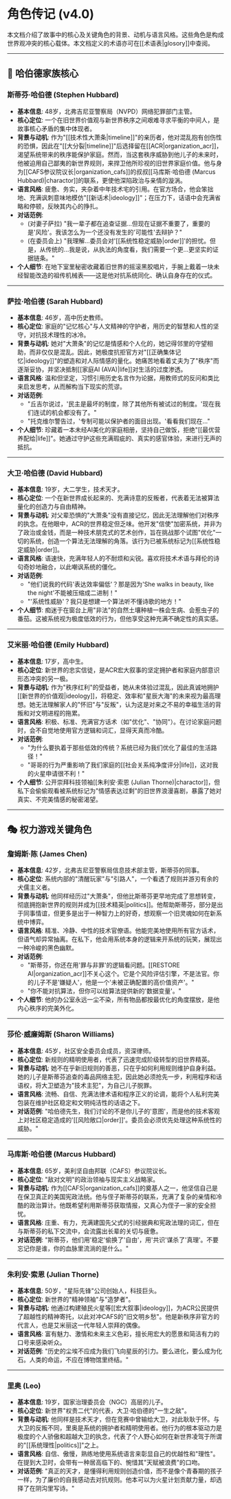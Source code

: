 # 角色传记 (v4.0)

本文档介绍了故事中的核心及关键角色的背景、动机与语言风格。这些角色是构成世界观冲突的核心载体。本文档定义的术语亦可在[[术语表|glosory]]中查阅。

---

## 📖 哈伯德家族核心

### **斯蒂芬·哈伯德 (Stephen Hubbard)**
- **基本信息**: 48岁，北弗吉尼亚警察局（NVPD）网络犯罪部门主管。
- **核心定位**: 一个在旧世界价值观与新世界秩序之间艰难寻求平衡的中间人，是故事核心矛盾的集中体现者。
- **背景与动机**: 作为"[[技术性大萧条|timeline]]"的亲历者，他对混乱抱有创伤性的恐惧，因此在"[[大分裂|timeline]]"后选择留在[[ACR|organization_acr]]，渴望系统带来的秩序能保护家庭。然而，当这套秩序威胁到他儿子的未来时，他被迫用自己鄙夷的新世界规则，来捍卫他所珍视的旧世界家庭价值。他与身为[[CAFS参议院议长|organization_cafs]]的叔叔[[马库斯·哈伯德 (Marcus Hubbard)|charactor]]的联系，更使他深陷政治与亲情的漩涡。
- **语言风格**: 疲惫、务实，夹杂着中年技术宅的引用。在官方场合，他会笨拙地、充满讽刺意味地模仿"[[新话术|ideology]]"；在压力下，话语中会充满省略和停顿，反映其内心的挣扎。
- **对话范例**:
    - (对妻子萨拉) "我一辈子都在追查证据...但现在证据不重要了，重要的是'风险'。我该怎么为一个还没有发生的'可能性'去辩护？"
    - (在委员会上) "我理解...委员会对'[[系统性稳定威胁|order]]'的担忧。但是，从传统的...我是说，从执法的角度看，我们需要一个更...更坚实的证据链条。"
- **个人细节**: 在地下室里秘密收藏着旧世界的摇滚黑胶唱片，手腕上戴着一块未经智能改造的祖传机械表——这是他对抗系统同化、确认自身存在的仪式。

---

### **萨拉·哈伯德 (Sarah Hubbard)**
- **基本信息**: 46岁，高中历史教师。
- **核心定位**: 家庭的"记忆核心"与人文精神的守护者，用历史的智慧和人性的坚守，对抗技术理性的冰冷。
- **背景与动机**: 她对"大萧条"的记忆是情感和个人化的，她记得邻里的守望相助，而非仅仅是混乱。因此，她极度抗拒官方对"[[正确集体记忆|ideology]]"的塑造和对人际情感的量化。她痛苦地看着丈夫为了"秩序"而逐渐妥协，并坚决抵制[[家庭AI (AVA)|life]]对生活的过度渗透。
- **语言风格**: 温和但坚定，习惯引用历史名言作为论据，用教师式的反问和类比来启发思考，从而解构当下现实的荒谬。
- **对话范例**:
    - "丘吉尔说过，'民主是最坏的制度，除了其他所有被试过的制度。'现在我们连试的机会都没有了。"
    - "托克维尔警告过，'专制可能以保护者的面目出现。'看看我们现在..."
- **个人细节**: 珍藏着一本未经AI美化的家庭相册，坚持自己做饭，拒绝"[[最优营养配给|life]]"。她通过守护这些充满瑕疵的、真实的感官体验，来进行无声的抵抗。

---

### **大卫·哈伯德 (David Hubbard)**
- **基本信息**: 19岁，大二学生，技术天才。
- **核心定位**: 一个在新世界成长起来的、充满诗意的反叛者，代表着无法被算法量化的创造力与自由精神。
- **背景与动机**: 对父辈恐惧的"大萧条"没有直接记忆，因此无法理解他们对秩序的执念。在他眼中，ACR的世界稳定但乏味。他开发"信使"加密系统，并非为了政治或金钱，而是一种技术朋克式的艺术创作，旨在挑战那个试图"优化"一切的系统，创造一个算法无法理解的角落。该行为已被系统标记为[[系统性稳定威胁|order]]。
- **语言风格**: 语速快，充满年轻人的不耐烦和尖锐。喜欢将技术术语与拜伦的诗句奇妙地融合，以此嘲讽系统的僵化。
- **对话范例**:
    - "他们说我的代码'表达效率偏低'？那是因为'She walks in beauty, like the night'不能被压缩成二进制！"
    - "'系统性威胁'？我只是想建一个算法听不懂诗歌的地方！"
- **个人细节**: 痴迷于在窗台上用"非法"的自然土壤种植一株会生病、会惹虫子的番茄。这被系统视为极度低效的行为，但他享受这种充满不确定性的真实感。

---

### **艾米丽·哈伯德 (Emily Hubbard)**
- **基本信息**: 17岁，高中生。
- **核心定位**: 新世界的忠实信徒，是ACR宏大叙事的坚定拥护者和家庭内部意识形态冲突的另一极。
- **背景与动机**: 作为"秩序红利"的受益者，她从未体验过混乱，因此真诚地拥护[[新世界的价值观|ideology]]，将稳定、效率和"星辰大海"的未来视为最高理想。她无法理解家人的"怀旧"与"反叛"，认为这是对来之不易的幸福生活的背叛和对文明进程的拖累。
- **语言风格**: 积极、标准、充满官方话术（如"优化"、"协同"）。在讨论家庭问题时，会不自觉地使用官方逻辑和词汇，显得天真而冷酷。
- **对话范例**:
    - "为什么要执着于那些低效的传统？系统已经为我们优化了最佳的生活路径！"
    - "哥哥的行为严重影响了我们家庭的[[社会关系纯净度评分|life]]，这对我的火星申请很不利！"
- **个人细节**: 公开崇拜科技领袖[[朱利安·索恩 (Julian Thorne)|charactor]]，但私下会偷偷观看被系统标记为"情感表达过剩"的旧世界浪漫喜剧，暴露了她对真实、不完美情感的秘密渴望。

---

## 🎭 权力游戏关键角色

### **詹姆斯·陈 (James Chen)**
- **基本信息**: 42岁，北弗吉尼亚警察局信息技术部主管，斯蒂芬的同事。
- **核心定位**: 系统内部的"清醒玩家"与"引路人"，一个看透了规则并游刃有余的犬儒主义者。
- **背景与动机**: 他同样经历过"大萧条"，但他比斯蒂芬更早地完成了思想转变，彻底拥抱新世界的规则并成为[[技术精英|politics]]。他帮助斯蒂芬，部分是出于同事情谊，但更多是出于一种智力上的好奇，想观察一个旧灵魂如何在新系统中博弈。
- **语言风格**: 精准、冷静、中性的技术官僚语。他能完美地使用所有官方话术，但语气却异常抽离。在私下，他会用系统本身的逻辑来开系统的玩笑，展现出一种冷峻的黑色幽默。
- **对话范例**:
    - "斯蒂芬，你还在用'罪与非罪'的逻辑看问题。[[RESTORE AI|organization_acr]]不关心这个。它是个风险评估引擎，不是法官。你的儿子不是'嫌疑人'，他是一个'未被正确配置的高价值资产'。"
    - "你不能对抗算法，但你可以给算法提供新的'数据变量'。"
- **个人细节**: 他的办公室永远一尘不染，所有物品都按最优化的角度摆放，是他内心秩序的完美外化。

---

### **莎伦·威廉姆斯 (Sharon Williams)**
- **基本信息**: 45岁，社区安全委员会成员，资深律师。
- **核心定位**: 新规则的精明使用者，代表了迅速完成阶级转型的旧世界精英。
- **背景与动机**: 她不在乎新旧规则的善恶，只在乎如何利用规则维护自身利益。她的儿子是斯蒂芬追查的毒品网络主犯，因此她必须抢先一步，利用程序和话语权，将大卫塑造为"技术主犯"，为自己儿子脱罪。
- **语言风格**: 流畅、自信、充满法律术语和程序正义的论调，能将个人私利完美包装在维护社区稳定和文明纯洁性的话语之下。
- **对话范例**: "哈伯德先生，我们讨论的不是你儿子的'意图'，而是他的技术客观上对社区稳定造成的'[[风险敞口|order]]'。委员会必须优先处理这种系统性的威胁。"

---

### **马库斯·哈伯德 (Marcus Hubbard)**
- **基本信息**: 65岁，美利坚自由邦联（CAFS）参议院议长。
- **核心定位**: "敌对文明"的政治领袖与现实主义战略家。
- **背景与动机**: 作为[[CAFS|organization_cafs]]的奠基人之一，他坚信自己是在保卫真正的美国宪政法统。他与侄子斯蒂芬的联系，充满了复杂的亲情和冷酷的政治算计。他既希望利用斯蒂芬获取情报，又真心为侄子一家的安全担忧。
- **语言风格**: 庄重、有力，充满建国先父式的引经据典和宪政法理的词汇，但在与斯蒂芬的私下交流中，会流露出长辈的关切与疲惫。
- **对话范例**: "斯蒂芬，他们用'稳定'偷换了'自由'，用'共识'谋杀了'真理'。不要忘记你是谁，你的血脉里流淌的是什么。"

---

### **朱利安·索恩 (Julian Thorne)**
- **基本信息**: 50岁，"星际先锋"公司创始人，科技巨头。
- **核心定位**: 新世界的"精神领袖"与"造梦者"。
- **背景与动机**: 他通过构建殖民火星等[[宏大叙事|ideology]]，为ACR公民提供了超越性的精神寄托，以此对冲CAFS的"旧文明乡愁"。他是新秩序非官方的代言人，也是艾米丽这一代年轻人崇拜的偶像。
- **语言风格**: 富有魅力、激情和未来主义色彩，擅长用宏大的愿景和简洁有力的口号来感染听众。
- **对话范例**: "历史的尘埃不应成为我们飞向星辰的引力。要么进化，要么成为化石。人类的命运，不应在博物馆里终结。"

---

### **里奥 (Leo)**
- **基本信息**: 19岁，国家治理委员会（NGC）高层的儿子。
- **核心定位**: 新世界"权贵二代"的代表，大卫·哈伯德的"一生之敌"。
- **背景与动机**: 他同样是技术天才，但在竞赛中曾输给大卫，对此耿耿于怀。与大卫的反叛不同，里奥是系统的拥护者和精明使用者。他行为的根本驱动力是极度的个人骄傲和超越大卫的执念，代表了个人野心如何在新世界凌驾于所谓的"[[系统理性|politics]]"之上。
- **语言风格**: 自信、傲慢，熟练地使用系统语言来彰显自己的优越性和"理性"。在提到大卫时，会带有一种居高临下的、惋惜其"天赋被浪费"的口吻。
- **对话范例**: "真正的天才，是懂得利用规则创造价值，而不是像个青春期的孩子一样，为了廉价的自我感动去对抗规则。他本可以为火星计划贡献力量，却选择了在阴沟里写诗。" 